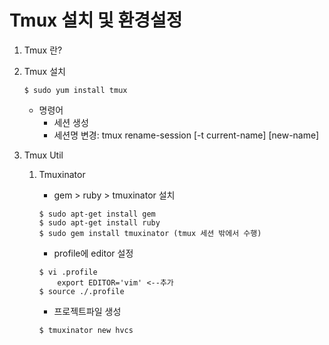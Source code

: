 # Tmux 설치 및 환경설정
1. Tmux 란?

2. Tmux 설치
    ```
    $ sudo yum install tmux
    ```
    * 명령어
        * 세션 생성
        * 세션명 변경: tmux rename-session [-t current-name] [new-name]
        
3. Tmux Util
    1) Tmuxinator
        * gem > ruby > tmuxinator 설치
        ```
        $ sudo apt-get install gem 
        $ sudo apt-get install ruby
        $ sudo gem install tmuxinator (tmux 세션 밖에서 수행)
        ```
        
        * profile에 editor 설정
        ```
        $ vi .profile
            export EDITOR='vim' <--추가
        $ source ./.profile
        ```
        
        * 프로젝트파일 생성
        ```
        $ tmuxinator new hvcs
        
        ```